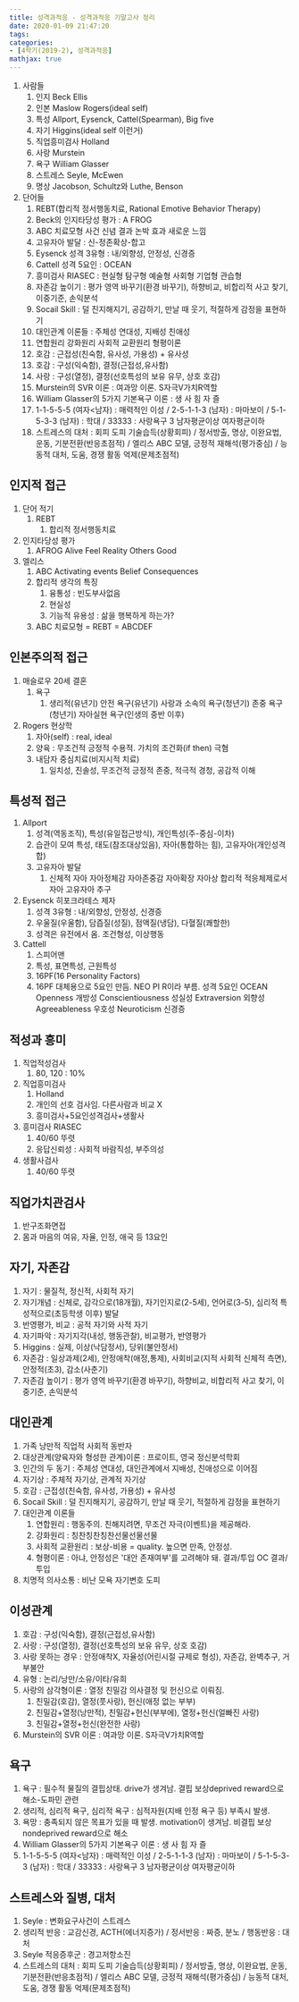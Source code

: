 ```yaml
---
title: 성격과적응 - 성격과적응 기말고사 정리
date: 2020-01-09 21:47:20
tags:
categories:
- [4학기(2019-2), 성격과적응]
mathjax: true
---
```


1. 사람들
    1. 인지 Beck Ellis
    1. 인본 Maslow Rogers(ideal self)
    1. 특성 Allport, Eysenck, Cattel(Spearman), Big five
    1. 자기 Higgins(ideal self 이런거)
    1. 직업흥미검사 Holland
    1. 사랑 Murstein
    1. 욕구 William Glasser
    1. 스트레스 Seyle, McEwen
    1. 명상 Jacobson, Schultz와 Luthe, Benson
1. 단어들
    1. REBT(합리적 정서행동치료, Rational Emotive Behavior Therapy)
    1. Beck의 인지타당성 평가 : A FROG
    1. ABC 치료모형 사건 신념 결과 논박 효과 새로운 느낌
    1. 고유자아 발달 : 신-정존확상-합고
    1. Eysenck 성격 3유형 : 내/외향성, 안정성, 신경증
    1. Cattell 성격 5요인 : OCEAN
    1. 흥미검사 RIASEC : 현실형 탐구형 예술형 사회형 기업형 관습형
    1. 자존감 높이기 : 평가 영역 바꾸기(환경 바꾸기), 하향비교, 비합리적 사고 찾기, 이중기준, 손익분석
    1. Socail Skill : 덜 진지해지기, 공감하기, 만날 때 웃기, 적절하게 감정을 표현하기
    1. 대인관계 이론들 : 주체성 연대성, 지배성 친애성
    1. 연합원리 강화원리 사회적 교환원리 형평이론
    1. 호감 : 근접성(친숙함, 유사성, 가용성) + 유사성
    1. 호감 : 구성(익숙함), 결정(근접성,유사함)
    1. 사랑 : 구성(열정), 결정(선호특성의 보유 유무, 상호 호감)
    1. Murstein의 SVR 이론 : 여과망 이론. S자극V가치R역할
    1. William Glasser의 5가지 기본욕구 이론 : 생 사 힘 자 즐
    1. 1-1-5-5-5 (여자<남자) : 매력적인 이성 /  2-5-1-1-3 (남자) : 마마보이 / 5-1-5-3-3 (남자) : 학대 / 33333 : 사랑욕구 3 남자평균이상 여자평균이하
    1. 스트레스의 대처 : 회피 도피 기술습득(상황회피) / 정서방출, 명상, 이완요법, 운동, 기분전환(반응초점적) / 엘리스 ABC 모델, 긍정적 재해석(평가중심) / 능동적 대처, 도움, 경쟁 활동 억제(문제초점적)

## 인지적 접근
1. 단어 적기
    1. REBT
        1. 합리적 정서행동치료
1. 인지타당성 평가
    1. AFROG
    Alive Feel Reality Others Good
1. 엘리스
    1. ABC
    Activating events
    Belief
    Consequences
    1. 합리적 생각의 특징
        1. 융통성 : 빈도부사없음
        1. 현실성
        1. 기능적 유용성 : 삶을 행복하게 하는가?
    1. ABC 치료모형
    = REBT
    = ABCDEF
## 인본주의적 접근
1. 매슬로우 20세 결혼
    1. 욕구
        1. 생리적(유년기)
        안전 욕구(유년기)
        사랑과 소속의 욕구(청년기)
        존중 욕구(청년기)
        자아실현 욕구(인생의 중반 이후)
1. Rogers 현상학
    1. 자아(self) : real, ideal
    1. 양육 : 무조건적 긍정적 수용적. 가치의 조건화(if then) 극혐
    1. 내담자 중심치료(비지시적 치료)
        1. 일치성, 진솔성, 무조건적 긍정적 존중, 적극적 경청, 공감적 이해
## 특성적 접근
1. Allport
    1. 성격(역동조직), 특성(유일접근방식), 개인특성(주-중심-이차)
    1. 습관이 모여 특성, 태도(참조대상있음), 자아(통합하는 힘), 고유자아(개인성격 합)
    1. 고유자아 발달
        1. 신체적 자아
        자아정체감
        자아존중감
        자아확장
        자아상
        합리적 적응체제로서 자아
        고유자아 추구
1. Eysenck 히포크라테스 제자
    1. 성격 3유형 : 내/외향성, 안정성, 신경증
    1. 우울질(우울함), 담즙질(성질), 점액질(냉담), 다혈질(쾌할한)
    1. 성격은 유전에서 옴. 조건형성, 이상행동
1. Cattell
    1. 스피어맨
    1. 특성, 표면특성, 근원특성
    1. 16PF(16 Personality Factors)
    1. 16PF 대체용으로 5요인 만듬. NEO PI R이라 부름.
    성격 5요인 OCEAN
    Openness 개방성
    Conscientiousness 성실성
    Extraversion 외향성
    Agreeableness 우호성
    Neuroticism 신경증

## 적성과 흥미
1. 직업적성검사
    1. 80, 120 : 10%
1. 직업흥미검사
    1. Holland
    1. 개인의 선호 검사임. 다른사람과 비교 X
    1. 흥미검사+5요인성격검사+생활사
1. 흥미검사 RIASEC
    1. 40/60 뚜렷
    1. 응답신뢰성 : 사회적 바람직성, 부주의성
1. 생활사검사
    1. 40/60 뚜렷

## 직업가치관검사
1. 반구조화면접
1. 몸과 마음의 여유, 자율, 인정, 애국 등 13요인

## 자기, 자존감
1. 자기 : 물질적, 정신적, 사회적 자기
1. 자기개념 : 신체로, 감각으로(18개월), 자기인지로(2-5세), 언어로(3-5), 심리적 특성적으로(초등학생 이후) 발달
1. 반영평가, 비교 : 공적 자기와 사적 자기
1. 자기파악 : 자기지각(내성, 행동관찰), 비교평가, 반영평가
1. Higgins : 실제, 이상(낙담정서), 당위(불안정서)
1. 자존감 : 일상과제(2세), 안정애착(애정,통제), 사회비교(지적 사회적 신체적 측면), 안정적(초3), 감소(사춘기)
1. 자존감 높이기 : 평가 영역 바꾸기(환경 바꾸기), 하향비교, 비합리적 사고 찾기, 이중기준, 손익분석

## 대인관계
1. 가족 낭만적 직업적 사회적 동반자
1. 대상관계(양육자와 형성한 관계)이론 : 프로이트, 영국 정신분석학회
1. 인간의 두 동기 : 주체성 연대성, 대인관계에서 지배성, 친애성으로 이어짐
1. 자기상 : 주체적 자기상, 관계적 자기상
1. 호감 : 근접성(친숙함, 유사성, 가용성) + 유사성
1. Socail Skill : 덜 진지해지기, 공감하기, 만날 때 웃기, 적절하게 감정을 표현하기
1. 대인관계 이론들
    1. 연합원리 : 행동주의. 친해지려면, 무조건 자극(이벤트)을 제공해라.
    1. 강화원리 : 칭찬칭찬칭찬선물선물선물
    1. 사회적 교환원리 : 보상-비용 = quality. 높으면 만족, 안정성.
    1. 형평이론 : 아냐, 안정성은 '대안 존재여부'를 고려해야 돼. 결과/투입 OC 결과/투입
1. 치명적 의사소통 : 비난 모욕 자기변호 도피

## 이성관계
1. 호감 : 구성(익숙함), 결정(근접성,유사함)
1. 사랑 : 구성(열정), 결정(선호특성의 보유 유무, 상호 호감)
1. 사랑 못하는 경우 : 안정애착X, 자율성(어린시절 규제로 형성), 자존감, 완벽추구, 거부불안
1. 유형 : 논리/낭만/소유/이타/유희
1. 사랑의 삼각형이론 : 열정 친밀감 의사결정 및 헌신으로 이뤄짐.
    1. 친밀감(호감), 열정(풋사랑), 헌신(애정 없는 부부)
    1. 친밀감+열정(낭만적), 친밀감+헌신(부부에), 열정+헌신(얼빠진 사랑)
    1. 친밀감+열정+헌신(완전한 사랑)
1. Murstein의 SVR 이론 : 여과망 이론. S자극V가치R역할

## 욕구
1. 욕구 : 필수적 물질의 결핍상태. drive가 생겨남. 결핍 보상deprived reward으로 해소-도파민 관련
1. 생리적, 심리적 욕구, 심리적 욕구 : 심적자원(지배 인정 욕구 등) 부족시 발생.
1. 욕망 : 충족되지 않은 목표가 있을 때 발생. motivation이 생겨남. 비결핍 보상nondeprived reward으로 해소
1. William Glasser의 5가지 기본욕구 이론 : 생 사 힘 자 즐
1. 1-1-5-5-5 (여자<남자) : 매력적인 이성 /  2-5-1-1-3 (남자) : 마마보이 / 5-1-5-3-3 (남자) : 학대 / 33333 : 사랑욕구 3 남자평균이상 여자평균이하

## 스트레스와 질병, 대처
1. Seyle : 변화요구사건이 스트레스
1. 생리적 반응 : 교감신경, ACTH(에너지증가) / 정서반응 : 짜증, 분노 / 행동반응 : 대처
1. Seyle 적응증후군 : 경고저항소진
1. 스트레스의 대처 : 회피 도피 기술습득(상황회피) / 정서방출, 명상, 이완요법, 운동, 기분전환(반응초점적) / 엘리스 ABC 모델, 긍정적 재해석(평가중심) / 능동적 대처, 도움, 경쟁 활동 억제(문제초점적)
